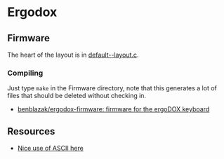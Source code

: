 # Ergodox

## Firmware

The heart of the layout is in [default--layout.c](Firmware/keyboard/ergodox/layout/default--layout.c).

### Compiling

Just type `make` in the Firmware directory, note that this generates a lot of files that should be deleted without checking in.

* [benblazak/ergodox-firmware: firmware for the ergoDOX keyboard](https://github.com/benblazak/ergodox-firmware#compile-the-source-code)

## Resources

* [Nice use of ASCII here](https://github.com/grota/tmk_keyboard/blob/grota_layout/keyboard/ergodox/keymap_grota.h#L25)